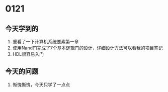 # 0121

## 今天学到的

1. 重看了一下计算机系统要素第一章
2. 使用Nand门完成了7个基本逻辑门的设计，详细设计方法可以看我的项目笔记
3. HDL很容易入门

## 今天的问题

1. 惭愧惭愧，今天只学了一点点

